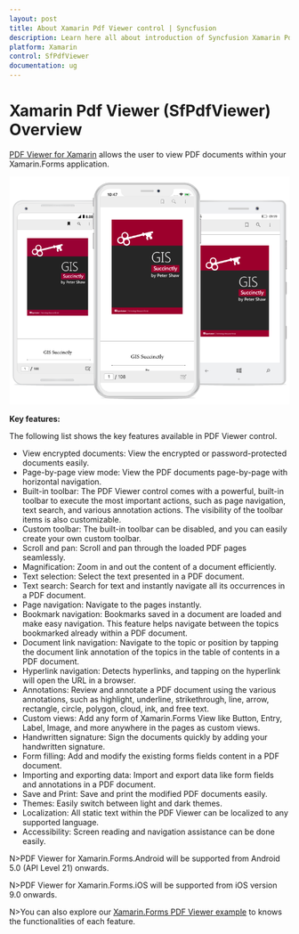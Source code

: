 ```yaml
---
layout: post
title: About Xamarin Pdf Viewer control | Syncfusion
description: Learn here all about introduction of Syncfusion Xamarin Pdf Viewer (SfPdfViewer) control, its elements and more.
platform: Xamarin
control: SfPdfViewer
documentation: ug
---
```


# Xamarin Pdf Viewer (SfPdfViewer) Overview

[PDF Viewer for Xamarin](https://www.syncfusion.com/xamarin-ui-controls/xamarin-pdf-viewer) allows the user to view PDF documents within your Xamarin.Forms application. 

![SfPdfViewer](pdfviewer_images/pdfviewer.png)

**Key features:**

The following list shows the key features available in PDF Viewer control.

* View encrypted documents: View the encrypted or password-protected documents easily.
* Page-by-page view mode: View the PDF documents page-by-page with horizontal navigation.
* Built-in toolbar: The PDF Viewer control comes with a powerful, built-in toolbar to execute the most important actions, such as page navigation, text search, and various annotation actions. The visibility of the toolbar items is also customizable. 
* Custom toolbar: The built-in toolbar can be disabled, and you can easily create your own custom toolbar. 
* Scroll and pan: Scroll and pan through the loaded PDF pages seamlessly.
* Magnification: Zoom in and out the content of a document efficiently.
* Text selection: Select the text presented in a PDF document.
* Text search: Search for text and instantly navigate all its occurrences in a PDF document.
* Page navigation: Navigate to the pages instantly.
* Bookmark navigation: Bookmarks saved in a document are loaded and make easy navigation. This feature helps navigate between the topics bookmarked already within a PDF document.
* Document link navigation: Navigate to the topic or position by tapping the document link annotation of the topics in the table of contents in a PDF document.
* Hyperlink navigation: Detects hyperlinks, and tapping on the hyperlink will open the URL in a browser.
* Annotations: Review and annotate a PDF document using the various annotations, such as highlight, underline, strikethrough, line, arrow, rectangle, circle, polygon, cloud, ink, and free text. 
* Custom views: Add any form of Xamarin.Forms View like Button, Entry, Label, Image, and more anywhere in the pages as custom views.
* Handwritten signature: Sign the documents quickly by adding your handwritten signature.
* Form filling: Add and modify the existing forms fields content in a PDF document.
* Importing and exporting data: Import and export data like form fields and annotations in a PDF document.
* Save and Print: Save and print the modified PDF documents easily.
* Themes: Easily switch between light and dark themes.
* Localization: All static text within the PDF Viewer can be localized to any supported language.
* Accessibility: Screen reading and navigation assistance can be done easily.

N>PDF Viewer for Xamarin.Forms.Android will be supported from Android 5.0 (API Level 21) onwards.

N>PDF Viewer for Xamarin.Forms.iOS will be supported from iOS version 9.0 onwards.

N>You can also explore our [Xamarin.Forms PDF Viewer example](https://github.com/syncfusion/xamarin-demos/tree/master/Forms/PdfViewer) to knows the functionalities of each feature.
